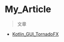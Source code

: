 # My_Article
> 文章
- [Kotlin_GUI_TornadoFX](https://github.com/EriaWist/My_Article/blob/main/Kotlin_GUI_TornadoFX.md)